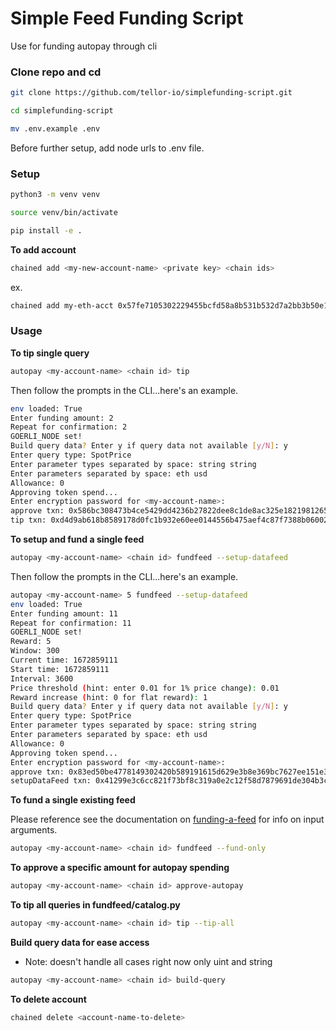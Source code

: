 # Simple Feed Funding Script

Use for funding autopay through cli

### Clone repo and cd
```sh
git clone https://github.com/tellor-io/simplefunding-script.git
```
```sh
cd simplefunding-script
```
```sh
mv .env.example .env
```

Before further setup, add node urls to .env file.

### Setup

```sh
python3 -m venv venv
```
```sh
source venv/bin/activate
```

```sh
pip install -e .
```

**To add account**
```sh
chained add <my-new-account-name> <private key> <chain ids>
```
ex. 
```sh
chained add my-eth-acct 0x57fe7105302229455bcfd58a8b531b532d7a2bb3b50e1026afa455cd332bf706 1 4
```

### Usage
**To tip single query**
```sh
autopay <my-account-name> <chain id> tip
```
Then follow the prompts in the CLI...here's an example.
```sh
env loaded: True
Enter funding amount: 2
Repeat for confirmation: 2
GOERLI_NODE set!
Build query data? Enter y if query data not available [y/N]: y
Enter query type: SpotPrice
Enter parameter types separated by space: string string
Enter parameters separated by space: eth usd
Allowance: 0
Approving token spend...
Enter encryption password for <my-account-name>: 
approve txn: 0x586bc308473b4ce5429dd4236b27822dee8c1de8ac325e1821981265669bb251
tip txn: 0xd4d9ab618b8589178d0fc1b932e60ee0144556b475aef4c87f7388b06002b4ba
```


**To setup and fund a single feed**
```sh 
autopay <my-account-name> <chain id> fundfeed --setup-datafeed
```

Then follow the prompts in the CLI...here's an example.
```sh
autopay <my-account-name> 5 fundfeed --setup-datafeed
env loaded: True
Enter funding amount: 11
Repeat for confirmation: 11
GOERLI_NODE set!
Reward: 5
Window: 300
Current time: 1672859111
Start time: 1672859111
Interval: 3600
Price threshold (hint: enter 0.01 for 1% price change): 0.01
Reward increase (hint: 0 for flat reward): 1
Build query data? Enter y if query data not available [y/N]: y
Enter query type: SpotPrice
Enter parameter types separated by space: string string
Enter parameters separated by space: eth usd
Allowance: 0
Approving token spend...
Enter encryption password for <my-account-name>: 
approve txn: 0x83ed50be4778149302420b589191615d629e3b8e369bc7627ee151e3f73c7de8
setupDataFeed txn: 0x41299e3c6cc821f73bf8c319a0e2c12f58d7879691de304b3c2548c21f1096da
```

**To fund a single existing feed**

Please reference see the documentation on [funding-a-feed](https://docs.tellor.io/tellor/getting-data/funding-a-feed#recurring-data-feed) for info on input arguments.
```sh
autopay <my-account-name> <chain id> fundfeed --fund-only
```



**To approve a specific amount for autopay spending**
```sh
autopay <my-account-name> <chain id> approve-autopay
```

**To tip all queries in fundfeed/catalog.py**
```sh
autopay <my-account-name> <chain id> tip --tip-all
```


**Build query data for ease access**
- Note: doesn't handle all cases right now only uint and string
```sh
autopay <my-account-name> <chain id> build-query
```

**To delete account**
```sh
chained delete <account-name-to-delete>
```
